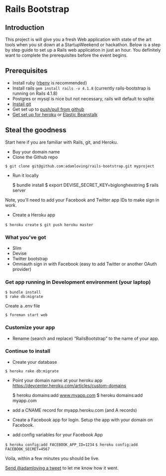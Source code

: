 Rails Bootstrap
===============

Introduction
------------
This project is will give you a fresh Web application with state of the art tools when you sit down at a StartupWeekend or hackathon. Below is a step by step guide to set up a Rails web application in just an hour. You definitely want to complete the prerequisites before the event begins.

Prerequisites
-------------
* Install ruby ([rbenv](https://github.com/rbenv/rbenv#installation) is recommended) 
* Install rails `gem install rails -v 4.1.8` (currently rails-bootstrap is running on Rails 4.1.8)
* Postgres or mysql is nice but not necessary, rails will default to sqlite
* [Install git](https://help.github.com/articles/set-up-git)
* Get set up to [push/pull from github](http://help.github.com/mac-set-up-git)
* [Get set up for heroku](https://devcenter.heroku.com/articles/getting-started-with-rails4) or [Elastic Beanstalk](http://docs.aws.amazon.com/elasticbeanstalk/latest/dg/create_deploy_Ruby_rails.html)

Steal the goodness
------------------
Start here if you are familiar with Rails, git, and Heroku.

* Buy your domain name
* Clone the Github repo

`$ git clone git@github.com:adamloving/rails-bootstrap.git myproject`

* Run it locally

    $ bundle install
    $ export DEVISE_SECRET_KEY=biglonghexstring
    $ rails server

Note, you'll need to add your Facebook and Twitter app IDs to make sign in work.

* Create a Heroku app

`$ heroku create`
`$ git push heroku master`

### What you’ve got
* Slim
* Devise
* Twitter bootstrap
* Omniauth sign in with Facebook (easy to add Twitter or another OAuth provider)

### Get app running in Development environment (your laptop)

    $ bundle install
    $ rake db:migrate

Create a .env file 

    $ foreman start web

### Customize your app
* Rename (search and replace) “RailsBootstrap” to the name of your app.

### Continue to install
* Create your database

`$ heroku rake db:migrate`

* Point your domain name at your heroku app https://devcenter.heroku.com/articles/custom-domains

    $ heroku domains:add www.myapp.com
    $ heroku domains:add myapp.com

* add a CNAME record for myapp.heroku.com (and A records)
* Create a Facebook app for login. Setup the app with your domain on Facebook.
* add config variables for your Facebook App

`$ heroku config:add FACEBOOK_APP_ID=1234`
`$ heroku config:add FACEBOOK_SECRET=4567`

Voila, within a few minutes you should be live.

[Send @adamloving a tweet](http://twitter.com/adamloving) to let me know how it went.
